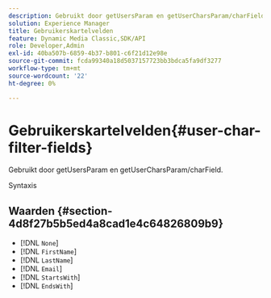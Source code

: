 ```yaml
---
description: Gebruikt door getUsersParam en getUserCharsParam/charField.
solution: Experience Manager
title: Gebruikerskartelvelden
feature: Dynamic Media Classic,SDK/API
role: Developer,Admin
exl-id: 40ba507b-6859-4b37-b801-c6f21d12e98e
source-git-commit: fcda99340a18d5037157723bb3bdca5fa9df3277
workflow-type: tm+mt
source-wordcount: '22'
ht-degree: 0%

---
```


# Gebruikerskartelvelden{#user-char-filter-fields}

Gebruikt door getUsersParam en getUserCharsParam/charField.

Syntaxis

## Waarden {#section-4d8f27b5b5ed4a8cad1e4c64826809b9}

* [!DNL `None`]
* [!DNL `FirstName`]
* [!DNL `LastName`]
* [!DNL `Email`]
* [!DNL `StartsWith`]
* [!DNL `EndsWith`]
